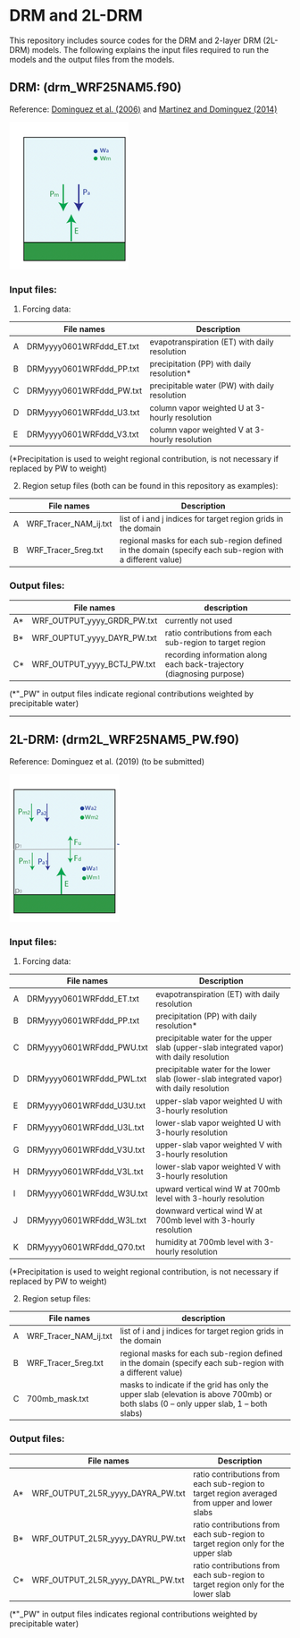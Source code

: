 # DRM and 2L-DRM 
This repository includes source codes for the DRM and 2-layer DRM (2L-DRM) models. The following explains the input files required to run the models and the output files from the models.

## DRM: (drm_WRF25NAM5.f90)
Reference: [Dominguez et al. (2006)](https://journals.ametsoc.org/doi/10.1175/JCLI3691.1) and [Martinez and Dominguez (2014)](https://journals.ametsoc.org/doi/10.1175/JCLI-D-14-00022.1)

![N|Solid](https://github.com/huancui/DRM_2LDRM/blob/master/Picture1.png)

### Input files:
1.	Forcing data: 

|  | File names | Description |
| ------ | ------ | ------ |
| A	| DRMyyyy0601WRFddd_ET.txt | evapotranspiration (ET) with daily resolution |
| B | DRMyyyy0601WRFddd_PP.txt | precipitation (PP) with daily resolution* |
| C | DRMyyyy0601WRFddd_PW.txt | precipitable water (PW) with daily resolution |
| D | DRMyyyy0601WRFddd_U3.txt | column vapor weighted U at 3-hourly resolution |
| E | DRMyyyy0601WRFddd_V3.txt | column vapor weighted V at 3-hourly resolution |

(*Precipitation is used to weight regional contribution, is not necessary if replaced by PW to weight)

2.	Region setup files (both can be found in this repository as examples):


|  | File names | Description |
| ------ | ------ | ------ |
| A | WRF_Tracer_NAM_ij.txt | list of i and j indices for target region grids in the domain |
| B | WRF_Tracer_5reg.txt | regional masks for each sub-region defined in the domain (specify each sub-region with a different value) | 


### Output files:

|  | File names | description |
| ------ | ------| ------ |
| A* | WRF_OUTPUT_yyyy_GRDR_PW.txt | currently not used |
| B* | WRF_OUPTUT_yyyy_DAYR_PW.txt | ratio contributions from each sub-region to target region |
| C* | WRF_OUTPUT_yyyy_BCTJ_PW.txt | recording information along each back-trajectory (diagnosing purpose) |

(*"_PW" in output files indicate regional contributions weighted by precipitable water)

---

## 2L-DRM: (drm2L_WRF25NAM5_PW.f90)
Reference: Dominguez et al. (2019) (to be submitted)

![N|Solid](https://github.com/huancui/DRM_2LDRM/blob/master/Picture2.png)

### Input files:
1.	Forcing data:

|  | File names | Description |
| ------ | ------ | ------ |
| A | DRMyyyy0601WRFddd_ET.txt | evapotranspiration (ET) with daily resolution |
| B | DRMyyyy0601WRFddd_PP.txt | precipitation (PP) with daily resolution* |
| C | DRMyyyy0601WRFddd_PWU.txt | precipitable water for the upper slab (upper-slab integrated vapor) with daily resolution | 
| D | DRMyyyy0601WRFddd_PWL.txt | precipitable water for the lower slab (lower-slab integrated vapor) with daily resolution | 
| E | DRMyyyy0601WRFddd_U3U.txt | upper-slab vapor weighted U with 3-hourly resolution |
| F | DRMyyyy0601WRFddd_U3L.txt | lower-slab vapor weighted U with 3-hourly resolution |
| G | DRMyyyy0601WRFddd_V3U.txt | upper-slab vapor weighted V with 3-hourly resolution |
| H | DRMyyyy0601WRFddd_V3L.txt | lower-slab vapor weighted V with 3-hourly resolution |
| I | DRMyyyy0601WRFddd_W3U.txt | upward vertical wind W at 700mb level with 3-hourly resolution |
| J | DRMyyyy0601WRFddd_W3L.txt | downward vertical wind W at 700mb level with 3-hourly resolution |
| K | DRMyyyy0601WRFddd_Q70.txt | humidity at 700mb level with 3-hourly resolution |

(*Precipitation is used to weight regional contribution, is not necessary if replaced by PW to weight)

2.	Region setup files:

|  | File names | description |
| ------ | ------ | ------ |
| A | WRF_Tracer_NAM_ij.txt | list of i and j indices for target region grids in the domain |
| B | WRF_Tracer_5reg.txt | regional masks for each sub-region defined in the domain (specify each sub-region with a different value) |
| C | 700mb_mask.txt | masks to indicate if the grid has only the upper slab (elevation is above 700mb) or both slabs (0 – only upper slab, 1 – both slabs) | 


### Output files:

|  | File names | Description |
| ------ | ------ | ------ |
| A* | WRF_OUTPUT_2L5R_yyyy_DAYRA_PW.txt | ratio contributions from each sub-region to target region averaged from upper and lower slabs | 
| B* | WRF_OUTPUT_2L5R_yyyy_DAYRU_PW.txt | ratio contributions from each sub-region to target region only for the upper slab |
| C* | WRF_OUTPUT_2L5R_yyyy_DAYRL_PW.txt | ratio contributions from each sub-region to target region only for the lower slab |

(*"_PW" in output files indicates regional contributions weighted by precipitable water)

